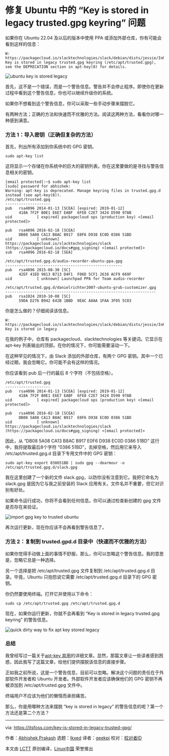 [#]: subject: "Fixing “Key is stored in legacy trusted.gpg keyring” Issue in Ubuntu"
[#]: via: "https://itsfoss.com/key-is-stored-in-legacy-trusted-gpg/"
[#]: author: "Abhishek Prakash https://itsfoss.com/"
[#]: collector: "lkxed"
[#]: translator: "geekpi"
[#]: reviewer: " "
[#]: publisher: " "
[#]: url: " "

修复 Ubuntu 中的 “Key is stored in legacy trusted.gpg keyring” 问题
======

如果你在 Ubuntu 22.04 及以后的版本中使用 PPA 或添加外部仓库，你有可能会看到这样的信息：

```
W: https://packagecloud.io/slacktechnologies/slack/debian/dists/jessie/InRelease: Key is stored in legacy trusted.gpg keyring (/etc/apt/trusted.gpg), see the DEPRECATION section in apt-key(8) for details.
```

![ubuntu key is stored legacy][1]

首先，这不是一个错误，而是一个警告信息。警告并不会停止程序。即使你在更新过程中看到这个警告信息，你也可以继续升级你的系统。

如果你不想看到这个警告信息，你可以采取一些手动步骤来摆脱它。

有两种方法；正确的方法和快速而不优雅的方法。阅读这两种方法，看看你对哪一种感到满意。

### 方法 1：导入密钥（正确但复杂的方法）

首先，列出所有添加到你系统中的 GPG 密钥。

```
sudo apt-key list
```

这将显示一个存储在你系统中的巨大的密钥列表。你在这里要做的是寻找与警告信息相关的密钥。

```
[email protected]:~$ sudo apt-key list
[sudo] password for abhishek: 
Warning: apt-key is deprecated. Manage keyring files in trusted.gpg.d instead (see apt-key(8)).
/etc/apt/trusted.gpg
--------------------
pub   rsa4096 2014-01-13 [SCEA] [expired: 2019-01-12]
      418A 7F2F B0E1 E6E7 EABF  6FE8 C2E7 3424 D590 97AB
uid           [ expired] packagecloud ops (production key) <[email protected]>

pub   rsa4096 2016-02-18 [SCEA]
      DB08 5A08 CA13 B8AC B917  E0F6 D938 EC0D 0386 51BD
uid           [ unknown] https://packagecloud.io/slacktechnologies/slack (https://packagecloud.io/docs#gpg_signing) <[email protected]>
sub   rsa4096 2016-02-18 [SEA]

/etc/apt/trusted.gpg.d/audio-recorder-ubuntu-ppa.gpg
----------------------------------------------------
pub   rsa4096 2015-08-30 [SC]
      42EF 41ED 9813 B713 D4F1  F06D 5CF1 2638 ACF9 669F
uid           [ unknown] Launchpad PPA for Team audio-recorder

/etc/apt/trusted.gpg.d/danielrichter2007-ubuntu-grub-customizer.gpg
-------------------------------------------------------------------
pub   rsa1024 2010-10-08 [SC]
      59DA D276 B942 642B 1BBD  0EAC A8AA 1FAA 3F05 5C03
```

你是怎么做的？仔细阅读该信息。

```
W: https://packagecloud.io/slacktechnologies/slack/debian/dists/jessie/InRelease: Key is stored in legacy
```

在我的例子中，仓库有 packagecloud、slacktechnologies 等关键词。它显示在 apt-key 列表输出的顶部。在你的情况下，你可能需要滚动一下。

在这种罕见的情况下，由 Slack 添加的外部仓库，有两个 GPG 密钥。其中一个已经过期，我会忽略它。你可能不会有这样的情况。

你应该看到 pub 后一行的最后 8 个字符（不包括空格）。

```
/etc/apt/trusted.gpg
--------------------
pub   rsa4096 2014-01-13 [SCEA] [expired: 2019-01-12]
      418A 7F2F B0E1 E6E7 EABF  6FE8 C2E7 3424 D590 97AB
uid           [ expired] packagecloud ops (production key) <[email protected]>

pub   rsa4096 2016-02-18 [SCEA]
      DB08 5A08 CA13 B8AC B917  E0F6 D938 EC0D 0386 51BD
uid           [ unknown] https://packagecloud.io/slacktechnologies/slack (https://packagecloud.io/docs#gpg_signing) <[email protected]>
```

因此，从 “DB08 5A08 CA13 B8AC B917 E0F6 D938 EC0D 0386 51BD” 这行中，我将提取最后8个字符 “0386 51BD”，去掉空格，然后用它来导入 /etc/apt/trusted.gpg.d 目录下专用文件中的 GPG 密钥：

```
sudo apt-key export 038651BD | sudo gpg --dearmour -o /etc/apt/trusted.gpg.d/slack.gpg
```

我在这里创建了一个新的文件 slack.gpg，以防你没有注意到它。我把它命名为 slack.gpg 是因为它与我之前安装的 Slack 应用有关。文件名并不重要，但它对识别有好处。

如果命令运行成功，你将不会看到任何信息。你可以通过检查新创建的 gpg 文件是否存在来验证。

![import gpg key to trusted ubuntu][2]

再次运行更新，现在你应该不会再看到警告信息了。

### 方法 2：复制到 trusted.gpd.d 目录中（快速而不优雅的方法）

如果你觉得手动做上面的事情不舒服，那么，你可以忽略这个警告信息。我的意思是，忽略它总是一种选择。

另一个选择是把 /etc/apt/trusted.gpg 文件复制到 /etc/apt/trusted.gpg.d 目录。毕竟，Ubuntu 只抱怨说它需要 /etc/apt/trusted.gpg.d 目录下的 GPG 密钥。

你仍然要使用终端。打开它并使用以下命令：

```
sudo cp /etc/apt/trusted.gpg /etc/apt/trusted.gpg.d
```

现在，如果你运行更新，你就不会再看到 “Key is stored in legacy trusted.gpg keyring” 的警告信息。

![quick dirty way to fix apt key stored legacy][3]

### 总结

我曾经写过一篇关于[apt-key 弃用][4]的详细文章。显然，那篇文章让一些读者感到困惑，因此我写了这篇文章，给他们提供摆脱该信息的直接步骤。

正如我之前所说，这是一个警告信息，目前可以忽略。解决这个问题的责任在于外部软件开发者和 Ubuntu 开发者。外部软件开发者应该确保他们的 GPG 密钥不再被添加到 /etc/apt/trusted.gpg 文件中。

终端用户不应该为他们的懒惰而承担痛苦。

那么，你是用哪种方法来摆脱 “key is stored in legacy” 的警告信息的呢？第一个方法还是第二个方法？

--------------------------------------------------------------------------------

via: https://itsfoss.com/key-is-stored-in-legacy-trusted-gpg/

作者：[Abhishek Prakash][a]
选题：[lkxed][b]
译者：[geekpi](https://github.com/geekpi)
校对：[校对者ID](https://github.com/校对者ID)

本文由 [LCTT](https://github.com/LCTT/TranslateProject) 原创编译，[Linux中国](https://linux.cn/) 荣誉推出

[a]: https://itsfoss.com/
[b]: https://github.com/lkxed
[1]: https://itsfoss.com/wp-content/uploads/2022/11/ubuntu-key-is-stored-legacy.png
[2]: https://itsfoss.com/wp-content/uploads/2022/11/import-gpg-key-to-trusted-ubuntu.png
[3]: https://itsfoss.com/wp-content/uploads/2022/11/quick-dirty-way-to-fix-apt-key-stored-legacy.png
[4]: https://itsfoss.com/apt-key-deprecated/
